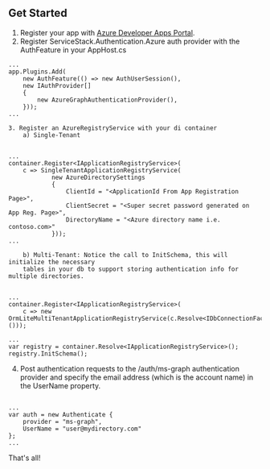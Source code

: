 ## Get Started

1. Register your app with [Azure Developer Apps Portal](https://apps.dev.microsoft.com/Landing).
2. Register ServiceStack.Authentication.Azure auth provider with the  AuthFeature in your AppHost.cs
```
...
app.Plugins.Add(
    new AuthFeature(() => new AuthUserSession(), 
    new IAuthProvider[]
    {
        new AzureGraphAuthenticationProvider(), 
    }));
...
```
    3. Register an AzureRegistryService with your di container
        a) Single-Tenant
```

...
container.Register<IApplicationRegistryService>(
    c => SingleTenantApplicationRegistryService(
            new AzureDirectorySettings
            {
                ClientId = "<ApplicationId From App Registration Page>",
                ClientSecret = "<Super secret password generated on App Reg. Page>",
                DirectoryName = "<Azure directory name i.e. contoso.com>"
            }));
...

```
        b) Multi-Tenant: Notice the call to InitSchema, this will initialize the necessary 
        tables in your db to support storing authentication info for multiple directories.
```

...
container.Register<IApplicationRegistryService>(
    c => new OrmLiteMultiTenantApplicationRegistryService(c.Resolve<IDbConnectionFactory>()));

...
var registry = container.Resolve<IApplicationRegistryService>();
registry.InitSchema();

```
4. Post authentication requests to the /auth/ms-graph authentication provider and specify the 
email address (which is the account name) in the UserName property.
```

...
var auth = new Authenticate {
    provider = "ms-graph",
    UserName = "user@mydirectory.com"
};
...

```

That's all!